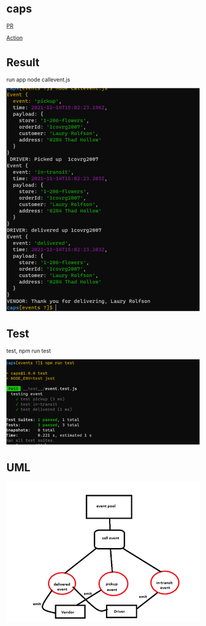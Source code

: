 # caps

[PR](https://github.com/AseelAlasaad/caps/pull/1)

[Action](https://github.com/AseelAlasaad/caps/actions)

# Result

run app node callevent.js

![result](finalresult.PNG)


# Test

test, npm run test

![test](testEvent.PNG)


# UML

![uml](Umlevent.PNG)

